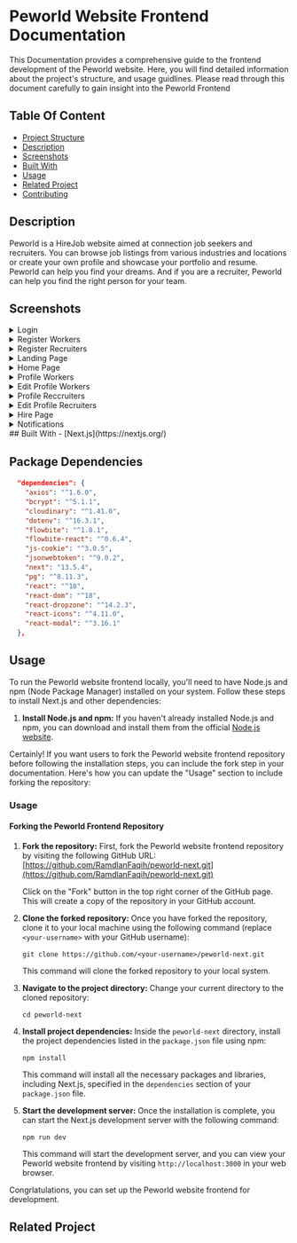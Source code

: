 
# Peworld Website Frontend Documentation

This Documentation provides a comprehensive guide to the frontend development of the Peworld website. Here, you will find detailed information about the project's structure, and usage guidlines. Please read through this document carefully to gain insight into the Peworld Frontend

## Table Of Content
- [Project Structure](#project-structure)
- [Description](#description)
- [Screenshots](#screenshots)
- [Built With](#built-with)
- [Usage](#usage)
- [Related Project](#related-project)
- [Contributing](#contributing)

## Description
Peworld is a HireJob website aimed at connection job seekers and recruiters. You can browse job listings from various industries and locations or create your own profile and showcase your portfolio and resume. Peworld can help you find your dreams. And if you are a recruiter, Peworld can help you find the right person for your team.

## Screenshots
<details>
  <summary>
    Login
  </summary>
<img src="screenshots/Login.png" alt="Login" />
</details>
<details>
  <summary>
    Register Workers
  </summary>
<img src="screenshots/registerWorkers.png" alt="Login" />
</details>
<details>
  <summary>
    Register Recruiters
  </summary>
<img src="screenshots/registerRecruiters.png" alt="Login" />
</details>
<details>
  <summary>
    Landing Page
  </summary>
<img src="screenshots/LandingPage.png" alt="Landing Page" />
</details>
<details>
  <summary>
    Home Page
  </summary>
<img src="screenshots/Home.png" alt="Home" />
</details>
<details>
  <summary>
    Profile Workers
  </summary>
<img src="screenshots/ProfilePortofolio.png" alt="Profile Workers" />
</details>
<details>
  <summary>
    Edit Profile Workers
  </summary>
<img src="screenshots/EditProfileWorkers.png" alt="Edit Profile" />
</details>
<details>
  <summary>
    Profile Reccruiters
  </summary>
<img src="screenshots/RecruitersProfile.png" alt="Edit Profile" />
</details>
<details>
  <summary>
    Edit Profile Recruiters
  </summary>
<img src="screenshots/EditProfileRecruiters.png" alt="Edit Profile" />
</details>
<details>
  <summary>
    Hire Page
  </summary>
<img src="screenshots/Hire.png" alt="Edit Profile" />
</details>
<details>
  <summary>
    Notifications
  </summary>
<img src="screenshots/notification.png" alt="Edit Profile" />
</details>
## Built With
- [Next.js](https://nextjs.org/)

## Package Dependencies
```json
  "dependencies": {
    "axios": "^1.6.0",
    "bcrypt": "^5.1.1",
    "cloudinary": "^1.41.0",
    "dotenv": "^16.3.1",
    "flowbite": "^1.8.1",
    "flowbite-react": "^0.6.4",
    "js-cookie": "^3.0.5",
    "jsonwebtoken": "^9.0.2",
    "next": "13.5.4",
    "pg": "^8.11.3",
    "react": "^18",
    "react-dom": "^18",
    "react-dropzone": "^14.2.3",
    "react-icons": "^4.11.0",
    "react-modal": "^3.16.1"
  },
```

## Usage

To run the Peworld website frontend locally, you'll need to have Node.js and npm (Node Package Manager) installed on your system. Follow these steps to install Next.js and other dependencies:

1. **Install Node.js and npm:**
   If you haven't already installed Node.js and npm, you can download and install them from the official [Node.js website](https://nodejs.org/).

Certainly! If you want users to fork the Peworld website frontend repository before following the installation steps, you can include the fork step in your documentation. Here's how you can update the "Usage" section to include forking the repository:

### Usage

#### Forking the Peworld Frontend Repository

1. **Fork the repository:**
   First, fork the Peworld website frontend repository by visiting the following GitHub URL:
   [https://github.com/RamdlanFaqih/peworld-next.git](https://github.com/RamdlanFaqih/peworld-next.git)

   Click on the "Fork" button in the top right corner of the GitHub page. This will create a copy of the repository in your GitHub account.

2. **Clone the forked repository:**
   Once you have forked the repository, clone it to your local machine using the following command (replace `<your-username>` with your GitHub username):

   ```
   git clone https://github.com/<your-username>/peworld-next.git
   ```

   This command will clone the forked repository to your local system.

3. **Navigate to the project directory:**
   Change your current directory to the cloned repository:

   ```
   cd peworld-next
   ```

4. **Install project dependencies:**
   Inside the `peworld-next` directory, install the project dependencies listed in the `package.json` file using npm:

   ```
   npm install
   ```

   This command will install all the necessary packages and libraries, including Next.js, specified in the `dependencies` section of your `package.json` file.

5. **Start the development server:**
   Once the installation is complete, you can start the Next.js development server with the following command:

   ```
   npm run dev
   ```

   This command will start the development server, and you can view your Peworld website frontend by visiting `http://localhost:3000` in your web browser.

Congrlatulations, you can set up the Peworld website frontend for development.

## Related Project



